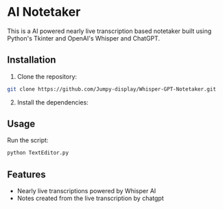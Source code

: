 # AI Notetaker

This is a AI powered nearly live transcription based notetaker built using Python's Tkinter and OpenAI's Whisper and ChatGPT.

## Installation

1. Clone the repository:
```bash
git clone https://github.com/Jumpy-display/Whisper-GPT-Notetaker.git
```
2. Install the dependencies:
## Usage
Run the script:
```bash
python TextEditor.py
```
## Features
- Nearly live transcriptions powered by Whisper AI
- Notes created from the live transcription by chatgpt
